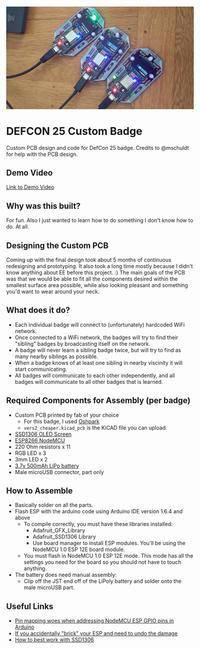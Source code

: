 ![](defcon2017badge.jpg)

# DEFCON 25 Custom Badge
Custom PCB design and code for DefCon 25 badge.
Credits to @mschuldt for help with the PCB design.

## Demo Video
[Link to Demo Video](https://www.youtube.com/watch?v=TrFcW3AFYnM)

## Why was this built?
For fun. Also I just wanted to learn how to do something I don't know how to do. At all.

## Designing the Custom PCB
Coming up with the final design took about 5 months of continuous redesigning and prototyping.
It also took a long time mostly because I didn't know anything about EE before this project. :)
The main goals of the PCB was that we would be able to fit all the components desired within
the smallest surface area possible, while also looking pleasant and something you'd want to
wear around your neck.


## What does it do?
- Each individual badge will connect to (unfortunately) hardcoded WiFi network.
- Once connected to a WiFi network, the badges will try to find their "sibling" badges by broadcasting itself on the network.
- A badge will never learn a sibling badge twice, but will try to find as many nearby siblings as possible.
- When a badge knows of at least one sibling in nearby viscinity it will start communicating.
- All badges will communicate to each other independently, and all badges will communicate to all other badges that is learned.


## Required Components for Assembly (per badge)
- Custom PCB printed by fab of your choice
  - For this badge, I used [Oshpark](https://oshpark.com/)
  - `vers2_cheaper.kicad_pcb` is the KiCAD file you can upload.
- [SSD1306 OLED Screen](https://www.amazon.com/gp/your-account/order-history?ie=UTF8&ref_=ya_d_c_yo&)
- [ESP8266 NodeMCU](https://www.amazon.com/gp/product/B010O1G1ES/ref=oh_aui_detailpage_o07_s00?ie=UTF8&psc=1)
- 220 Ohm resistors x 11
- RGB LED x 3
- 3mm LED x 2
- [3.7v 500mAh LiPo battery](https://www.adafruit.com/product/1578)
- Male microUSB connector, part only


## How to Assemble
- Basically solder on all the parts.
- Flash ESP with the arduino code using Arduino IDE version 1.6.4 and above
  - To compile correctly, you must have these libraries installed:
    - Adafruit_GFX_Library
    - Adafruit_SSD1306 Library 
    - Use board manager to install ESP modules. You'll be using the NodeMCU 1.0 ESP 12E board module.
  - You must flash in NodeMCU 1.0 ESP 12E mode. This mode has all the settings you need for the board so you should not have to touch anything.
- The battery does need manual assembly:
  - Clip off the JST end off of the LiPoly battery and solder onto the male microUSB part. 


## Useful Links
- [Pin mapping woes when addressing NodeMCU ESP GPIO pins in Arduino](https://github.com/esp8266/Arduino/issues/584)
- [If you accidentally "brick" your ESP and need to undo the damage](https://github.com/espressif/esptool/issues/213)
- [How to best work with SSD1306](http://arduino-er.blogspot.com/2016/04/nodemcu-esp8266-to-display-on-128x64.html)

